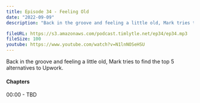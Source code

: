 ```yaml
---
title: Episode 34 - Feeling Old
date: "2022-09-09"
description: "Back in the groove and feeling a little old, Mark tries to find the top 5 alternatives to Upwork."

fileURL: https://s3.amazonaws.com/podcast.timlytle.net/ep34/ep34.mp3
fileSize: 100
youtube: https://www.youtube.com/watch?v=N1lnNOSeHSU
---
```


Back in the groove and feeling a little old, Mark tries to find the top 5 alternatives to Upwork.

#### Chapters

00:00 - TBD  
